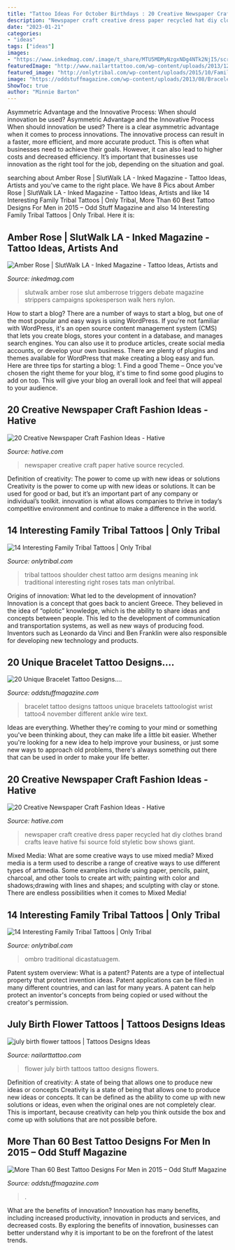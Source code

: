 ```yaml
---
title: "Tattoo Ideas For October Birthdays : 20 Creative Newspaper Craft Fashion Ideas"
description: "Newspaper craft creative dress paper recycled hat diy clothes brand crafts leave hative fsi source fold styletic bow shows giant"
date: "2023-01-21"
categories:
- "ideas"
tags: ["ideas"]
images:
- "https://www.inkedmag.com/.image/t_share/MTU5MDMyNzgxNDg4NTk2NjI5/screen-shot-2015-10-05-at-93655-am.png"
featuredImage: "http://www.nailarttattoo.com/wp-content/uploads/2013/12/july-birth-flower-tattoos.jpg"
featured_image: "http://onlytribal.com/wp-content/uploads/2015/10/Family-Tribal-Tattoos1-225x300.jpg"
image: "https://oddstuffmagazine.com/wp-content/uploads/2013/08/Bracelet-Tattoo-Designs-20.jpg"
ShowToc: true
author: "Minnie Barton"
---
```



Asymmetric Advantage and the Innovative Process: When should innovation be used?
Asymmetric Advantage and the Innovative Process
When should innovation be used? There is a clear asymmetric advantage when it comes to process innovations. The innovative process can result in a faster, more efficient, and more accurate product. This is often what businesses need to achieve their goals. However, it can also lead to higher costs and decreased efficiency. It’s important that businesses use innovation as the right tool for the job, depending on the situation and goal.

	

		
searching about Amber Rose | SlutWalk LA - Inked Magazine - Tattoo Ideas, Artists and you've came to the right place. We have 8 Pics about Amber Rose | SlutWalk LA - Inked Magazine - Tattoo Ideas, Artists and like 14 Interesting Family Tribal Tattoos | Only Tribal, More Than 60 Best Tattoo Designs For Men in 2015 – Odd Stuff Magazine and also 14 Interesting Family Tribal Tattoos | Only Tribal. Here it is:
		
    
## Amber Rose | SlutWalk LA - Inked Magazine - Tattoo Ideas, Artists And

<img loading=lazy src="https://www.inkedmag.com/.image/t_share/MTU5MDMyNzgxNDg4NTk2NjI5/screen-shot-2015-10-05-at-93655-am.png" onerror="this.onerror=null;this.src='https://tse1.mm.bing.net/th?id=OIP.I8R91JCE6X_NFuAkbQYY8AHaHV&amp;pid=15.1';" alt="Amber Rose | SlutWalk LA - Inked Magazine - Tattoo Ideas, Artists and">

_Source: inkedmag.com_

>slutwalk amber rose slut amberrose triggers debate magazine strippers campaigns spokesperson walk hers nylon. 

	

How to start a blog?
There are a number of ways to start a blog, but one of the most popular and easy ways is using WordPress. If you're not familiar with WordPress, it's an open source content management system (CMS) that lets you create blogs, stores your content in a database, and manages search engines. You can also use it to produce articles, create social media accounts, or develop your own business. There are plenty of plugins and themes available for WordPress that make creating a blog easy and fun. Here are three tips for starting a blog: 1. Find a good Theme – Once you've chosen the right theme for your blog, it's time to find some good plugins to add on top. This will give your blog an overall look and feel that will appeal to your audience. 
    
## 20 Creative Newspaper Craft Fashion Ideas - Hative

<img loading=lazy src="https://hative.com/wp-content/uploads/2014/10/newspaper-craft-fashion-ideas/14-creative-newspaper-craft-fashion-ideas.jpg" onerror="this.onerror=null;this.src='https://tse1.mm.bing.net/th?id=OIP.LGUML7UIRXT0iilHjTsgxQHaLH&amp;pid=15.1';" alt="20 Creative Newspaper Craft Fashion Ideas - Hative">

_Source: hative.com_

>newspaper creative craft paper hative source recycled. 

	

Definition of creativity: The power to come up with new ideas or solutions
Creativity is the power to come up with new ideas or solutions. It can be used for good or bad, but it’s an important part of any company or individual’s toolkit. innovation is what allows companies to thrive in today’s competitive environment and continue to make a difference in the world.

    
## 14 Interesting Family Tribal Tattoos | Only Tribal

<img loading=lazy src="http://onlytribal.com/wp-content/uploads/2015/10/Family-Tribal-Tattoos1-225x300.jpg" onerror="this.onerror=null;this.src='https://tse4.mm.bing.net/th?id=OIP.poqg1K4o-OCCh98Apl15qQAAAA&amp;pid=15.1';" alt="14 Interesting Family Tribal Tattoos | Only Tribal">

_Source: onlytribal.com_

>tribal tattoos shoulder chest tattoo arm designs meaning ink traditional interesting right roses tats man onlytribal. 

	

Origins of innovation: What led to the development of innovation?
Innovation is a concept that goes back to ancient Greece. They believed in the idea of “oplotic” knowledge, which is the ability to share ideas and concepts between people. This led to the development of communication and transportation systems, as well as new ways of producing food. Inventors such as Leonardo da Vinci and Ben Franklin were also responsible for developing new technology and products.

    
## 20 Unique Bracelet Tattoo Designs....

<img loading=lazy src="https://oddstuffmagazine.com/wp-content/uploads/2013/08/Bracelet-Tattoo-Designs-20.jpg" onerror="this.onerror=null;this.src='https://tse1.mm.bing.net/th?id=OIP.V4ZuoGl3nTs3L46fQIoUGwHaHa&amp;pid=15.1';" alt="20 Unique Bracelet Tattoo Designs....">

_Source: oddstuffmagazine.com_

>bracelet tattoo designs tattoos unique bracelets tattoologist wrist tattoo4 november different ankle wire text. 

	

Ideas are everything. Whether they're coming to your mind or something you've been thinking about, they can make life a little bit easier. Whether you're looking for a new idea to help improve your business, or just some new ways to approach old problems, there's always something out there that can be used in order to make your life better.

    
## 20 Creative Newspaper Craft Fashion Ideas - Hative

<img loading=lazy src="https://hative.com/wp-content/uploads/2014/10/newspaper-craft-fashion-ideas/6-creative-newspaper-craft-fashion-ideas.jpg" onerror="this.onerror=null;this.src='https://tse3.mm.bing.net/th?id=OIP.puN1sfQ-oYajQ4_Fnp4ZNgHaMK&amp;pid=15.1';" alt="20 Creative Newspaper Craft Fashion Ideas - Hative">

_Source: hative.com_

>newspaper craft creative dress paper recycled hat diy clothes brand crafts leave hative fsi source fold styletic bow shows giant. 

	

Mixed Media: What are some creative ways to use mixed media?
Mixed media is a term used to describe a range of creative ways to use different types of artmedia. Some examples include using paper, pencils, paint, charcoal, and other tools to create art with; painting with color and shadows;drawing with lines and shapes; and sculpting with clay or stone. There are endless possibilities when it comes to Mixed Media!

    
## 14 Interesting Family Tribal Tattoos | Only Tribal

<img loading=lazy src="https://www.onlytribal.com/wp-content/uploads/2015/10/Family-Tribal-Tattoos1.jpg" onerror="this.onerror=null;this.src='https://tse4.mm.bing.net/th?id=OIP.GZU7iO245zw70wM6-_XtGQHaJ4&amp;pid=15.1';" alt="14 Interesting Family Tribal Tattoos | Only Tribal">

_Source: onlytribal.com_

>ombro traditional dicastatuagem. 

	

Patent system overview: What is a patent?
Patents are a type of intellectual property that protect invention ideas. Patent applications can be filed in many different countries, and can last for many years. A patent can help protect an inventor's concepts from being copied or used without the creator's permission.

    
## July Birth Flower Tattoos | Tattoos Designs Ideas

<img loading=lazy src="http://www.nailarttattoo.com/wp-content/uploads/2013/12/july-birth-flower-tattoos.jpg" onerror="this.onerror=null;this.src='https://tse3.mm.bing.net/th?id=OIP.46UbSL-c2Pbd6uPRf1ml7AHaFj&amp;pid=15.1';" alt="july birth flower tattoos | Tattoos Designs Ideas">

_Source: nailarttattoo.com_

>flower july birth tattoos tattoo designs flowers. 

	

Definition of creativity: A state of being that allows one to produce new ideas or concepts
Creativity is a state of being that allows one to produce new ideas or concepts. It can be defined as the ability to come up with new solutions or ideas, even when the original ones are not completely clear. This is important, because creativity can help you think outside the box and come up with solutions that are not possible before.

    
## More Than 60 Best Tattoo Designs For Men In 2015 – Odd Stuff Magazine

<img loading=lazy src="https://oddstuffmagazine.com/wp-content/uploads/2013/09/Best-tattoo-designs-for-Men-14-539x800.jpg" onerror="this.onerror=null;this.src='https://tse1.mm.bing.net/th?id=OIP.G5ZBfqa5F_qkweaBoJd03gHaK_&amp;pid=15.1';" alt="More Than 60 Best Tattoo Designs For Men in 2015 – Odd Stuff Magazine">

_Source: oddstuffmagazine.com_

>. 

	

What are the benefits of innovation?
Innovation has many benefits, including increased productivity, innovation in products and services, and decreased costs. By exploring the benefits of innovation, businesses can better understand why it is important to be on the forefront of the latest trends.

